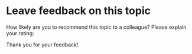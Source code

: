 # Leave feedback on this topic

<nps-question id='b5x-topic-nps'>
How likely are you to recommend this topic to a colleague?
</nps-question>

<long-text-question id='b5x-topic-nps-explanation'>
Please explain your rating:
</long-text-question>

Thank you for your feedback!
